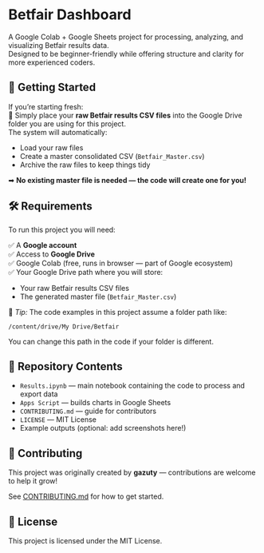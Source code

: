 
# Betfair Dashboard

A Google Colab + Google Sheets project for processing, analyzing, and visualizing Betfair results data.  
Designed to be beginner-friendly while offering structure and clarity for more experienced coders.

## 🚀 Getting Started

If you’re starting fresh:  
📝 Simply place your **raw Betfair results CSV files** into the Google Drive folder you are using for this project.  
The system will automatically:
- Load your raw files
- Create a master consolidated CSV (`Betfair_Master.csv`)
- Archive the raw files to keep things tidy

➡ **No existing master file is needed — the code will create one for you!**

## 🛠 Requirements

To run this project you will need:

✅ A **Google account**  
✅ Access to **Google Drive**  
✅ Google Colab (free, runs in browser — part of Google ecosystem)  
✅ Your Google Drive path where you will store:
- Your raw Betfair results CSV files
- The generated master file (`Betfair_Master.csv`)

📝 *Tip:* The code examples in this project assume a folder path like:  
```
/content/drive/My Drive/Betfair
```
You can change this path in the code if your folder is different.

## 📂 Repository Contents

- `Results.ipynb` — main notebook containing the code to process and export data  
- `Apps Script` — builds charts in Google Sheets  
- `CONTRIBUTING.md` — guide for contributors  
- `LICENSE` — MIT License  
- Example outputs (optional: add screenshots here!)

## 🤝 Contributing

This project was originally created by **gazuty** — contributions are welcome to help it grow!

See [CONTRIBUTING.md](./CONTRIBUTING.md) for how to get started.

## 📄 License

This project is licensed under the MIT License.
